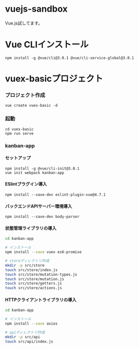 # vuejs-sandbox
Vue.js試してます。

# Vue CLIインストール
```
npm install -g @vue/cli@3.0.1 @vue/cli-service-global@3.0.1
```

# vuex-basicプロジェクト
### プロジェクト作成
```
vue create vuex-basic -d
```

### 起動
```
cd vuex-basic
npm run serve
```


### kanban-app
#### セットアップ
```
npm install -g @vue/cli-init@3.0.1
vue init webpack kanban-app
```
#### ESlintプラグイン導入
```
npm install --save-dev eslint-plugin-vue@4.7.1
```
#### バックエンドAPIサーバー環境導入
```
npm install --save-dev body-parser
```

#### 状態管理ライブラリの導入
``` bash
cd kanban-app

# インストール
npm install --save vuex es6-promise

# storeディレクトリ作成
mkdir -p src/store
touch src/store/index.js
touch src/store/mutation-types.js
touch src/store/mutation.js
touch src/store/getters.js
touch src/store/actions.js
```

#### HTTPクライアントライブラリの導入
``` bash
cd kanban-app

# インストール
npm install --save axios

# apiディレクトリ作成
mkdir -p src/api
touch src/api/index.js
```
